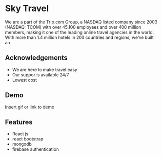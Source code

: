 # Sky Travel

We are a part of the Trip.com Group, a NASDAQ listed company since 2003 (NASDAQ: TCOM) with over 45,100 employees and over 400 million members, making it one of the leading online travel agencies in the world. With more than 1.4 million hotels in 200 countries and regions, we've built an

## Acknowledgements

- We are here to make travel easy
- Our suppor is available 24/7
- Lowest cost

## Demo

Insert gif or link to demo

## Features

- React js
- react bootstrap
- mongodb
- firebase authentication
